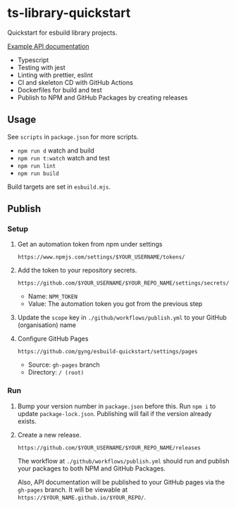 # ts-library-quickstart

Quickstart for esbuild library projects.

[Example API documentation](https://gyng.github.io/ts-library-quickstart/)

- Typescript
- Testing with jest
- Linting with prettier, eslint
- CI and skeleton CD with GitHub Actions
- Dockerfiles for build and test
- Publish to NPM and GitHub Packages by creating releases

## Usage

See `scripts` in `package.json` for more scripts.

- `npm run d` watch and build
- `npm run t:watch` watch and test
- `npm run lint`
- `npm run build`

Build targets are set in `esbuild.mjs`.

## Publish

### Setup

1. Get an automation token from npm under settings

   ```
   https://www.npmjs.com/settings/$YOUR_USERNAME/tokens/
   ```

2. Add the token to your repository secrets.

   ```
   https://github.com/$YOUR_USERNAME/$YOUR_REPO_NAME/settings/secrets/actions/new
   ```

   - Name: `NPM_TOKEN`
   - Value: The automation token you got from the previous step

3. Update the `scope` key in `./github/workflows/publish.yml` to your GitHub (organisation) name

4. Configure GitHub Pages

   ```
   https://github.com/gyng/esbuild-quickstart/settings/pages
   ```

   - Source: `gh-pages` branch
   - Directory: `/ (root)`

### Run

1. Bump your version number in `package.json` before this. Run `npm i` to update `package-lock.json`. Publishing will fail if the version already exists.

2. Create a new release.

   ```
   https://github.com/$YOUR_USERNAME/$YOUR_REPO_NAME/releases
   ```

   The workflow at `./github/workflows/publish.yml` should run and publish your packages to both NPM and GitHub Packages.

   Also, API documentation will be published to your GitHub pages via the `gh-pages` branch. It will be viewable at `https://$YOUR_NAME.github.io/$YOUR_REPO/`.
